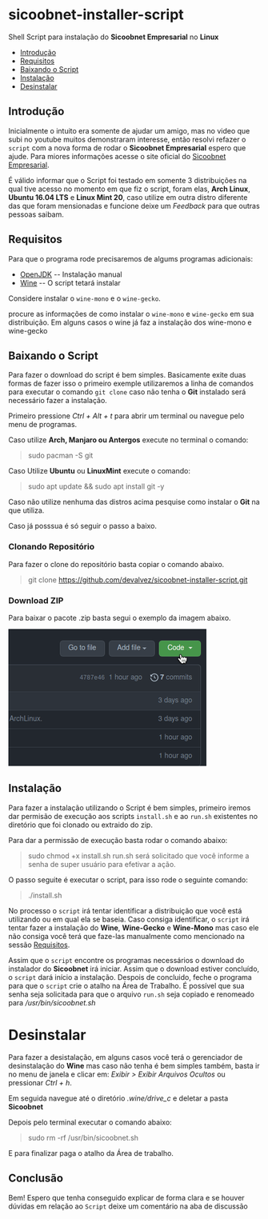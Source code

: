 # sicoobnet-installer-script
Shell Script para instalação do **Sicoobnet Empresarial** no **Linux**

- [Introdução](#introduction)
- [Requisitos](#requirements)
- [Baixando o Script](#downloads)
- [Instalação](#install)
- [Desinstalar](#uninstall)

<a id="introduction"></a>
## Introdução

Inicialmente o intuito era somente de ajudar um amigo, mas no video que subi no youtube muitos demonstraram interesse, então resolvi refazer o `script` com a nova forma de rodar o **Sicoobnet Empresarial** espero que ajude. Para miores informações acesse o site oficial do [Sicoobnet Empresarial](https://empresarial.sicoobnet.com.br/instalador/).

É válido informar que o Script foi testado em somente 3 distribuições na qual tive acesso no momento em que fiz o script, foram elas, **Arch Linux**,  **Ubuntu 16.04 LTS** e **Linux Mint 20**, caso utilize em outra distro diferente das que foram mensionadas e funcione deixe um _Feedback_ para que outras pessoas saibam.

<a id="requirements"></a>
## Requisitos

Para que o programa rode precisaremos de algums programas adicionais:

- [OpenJDK](https://openjdk.java.net/install) -- Instalação manual
- [Wine](https://wiki.winehq.org/Download) -- O script tetará instalar

Considere instalar o `wine-mono` e o `wine-gecko`.

procure as informações de como instalar o `wine-mono` e `wine-gecko` em sua distribuição. Em alguns casos o wine já faz a instalação dos wine-mono e wine-gecko


<a id="downloads"></a>
## Baixando o Script

Para fazer o download do script é bem simples. Basicamente exite duas formas de fazer isso o primeiro exemple utilizaremos a linha de comandos para executar o comando `git clone` caso não tenha o **Git** instalado será necessário fazer a instalação.

Primeiro pressione _Ctrl + Alt + t_
para abrir um terminal ou navegue pelo menu de programas.

Caso utilize **Arch, Manjaro ou Antergos**  execute no terminal o comando:
> sudo pacman -S git

Caso Utilize **Ubuntu** ou **LinuxMint** execute o comando:
> sudo apt update && sudo apt install git -y

Caso não utilize nenhuma das distros acima pesquise como instalar o **Git** na que utiliza.

Caso já posssua é só seguir o passo a baixo.


### Clonando Repositório

Para fazer o clone do repositório basta copiar o comando abaixo.
> git clone https://github.com/devalvez/sicoobnet-installer-script.git


### Download ZIP
Para baixar o pacote .zip basta segui o exemplo da imagem abaixo.

![download-zip.gif](./download-zip.gif)


<a id="install"></a>
## Instalação

Para fazer a instalação utilizando o Script é bem simples, primeiro iremos dar permisão de execução aos scripts `install.sh` e ao `run.sh` existentes no diretório que foi clonado ou extraido do zip.

Para dar a permissão de execução basta rodar o comando abaixo:
> sudo chmod +x install.sh run.sh
será solicitado que você informe a senha de super usuário para efetivar a ação.

O passo seguite é executar o script, para isso rode o seguinte comando:
> ./install.sh

No processo o `script` irá tentar identificar a distribuição que você está utilizando ou em qual ela se baseia. Caso consiga identificar, o `script` irá tentar fazer a instalação do **Wine**, **Wine-Gecko** e **Wine-Mono** mas caso ele não consiga você terá que faze-las manualmente como mencionado na sessão [Requisitos](#requirements).

Assim que o `script` encontre os programas necessários o download do instalador do **Sicoobnet** irá iniciar. Assim que o download estiver concluído, o `script` dará início a instalação. Despois de concluido, feche o programa para que o `script` crie o atalho na Área de Trabalho. É possível que sua senha seja solicitada para que o arquivo `run.sh` seja copiado e renomeado para _/usr/bin/sicoobnet.sh_

<a id="uninstall"></a>
# Desinstalar
Para fazer a desistalação, em alguns casos você terá o gerenciador de desinstalação do **Wine** mas caso não tenha é bem simples também, basta ir no menu de janela e clicar em: _Exibir > Exibir Arquivos Ocultos_ ou pressionar _Ctrl + h_.

Em seguida navegue até o diretório _.wine/drive_c_ e deletar a pasta **Sicoobnet**

Depois pelo terminal executar o comando abaixo:

> sudo rm -rf /usr/bin/sicoobnet.sh

E para finalizar paga o atalho da Área de trabalho.

## Conclusão
Bem! Espero que tenha conseguido explicar de forma clara e se houver dúvidas em relação ao `Script` deixe um comentário na aba de discussão
